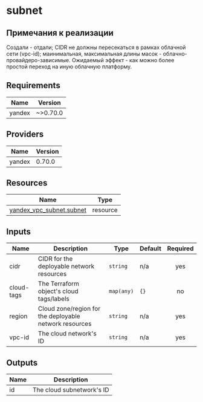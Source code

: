 # subnet

## Примечания к реализации

Создали - отдали; CIDR не должны пересекаться в рамках облачной сети (vpc-id);
маинимальная, максимальная длины масок - облачно-провайдеро-зависимые.
Ожидаемый эффект - как можно более простой переход на иную облачную платформу.


<!-- BEGINNING OF PRE-COMMIT-TERRAFORM DOCS HOOK -->
## Requirements

| Name | Version |
|------|---------|
| yandex | ~>0.70.0 |

## Providers

| Name | Version |
|------|---------|
| yandex | 0.70.0 |

## Resources

| Name | Type |
|------|------|
| [yandex_vpc_subnet.subnet](https://registry.terraform.io/providers/yandex-cloud/yandex/latest/docs/resources/vpc_subnet) | resource |

## Inputs

| Name | Description | Type | Default | Required |
|------|-------------|------|---------|:--------:|
| cidr | CIDR for the deployable network resources | `string` | n/a | yes |
| cloud-tags | The Terraform object's cloud tags/labels | `map(any)` | `{}` | no |
| region | Cloud zone/region for the deployable network resources | `string` | n/a | yes |
| vpc-id | The cloud network's ID | `string` | n/a | yes |

## Outputs

| Name | Description |
|------|-------------|
| id | The cloud subnetwork's ID |
<!-- END OF PRE-COMMIT-TERRAFORM DOCS HOOK -->

